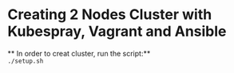 # Creating 2 Nodes Cluster with Kubespray, Vagrant and Ansible

** In order to creat cluster, run the script:**  
`./setup.sh`  

